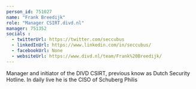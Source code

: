 ```yaml
---
person_id: 751027
name: "Frank Breedijk"
role: "Manager CSIRT.divd.nl"
manager: 751352
socials :
  - twitterUrl: https://twitter.com/seccubus
  - linkedInUrl: https://www.linkedin.com/in/seccubus/
  - facebookUrl: None
  - websiteUrl: https://www.divd.nl/team/Frank%20Breedijk/
---
```

Manager and initiator of the DIVD CSIRT, previous know as Dutch Security Hotline. In daily live he is the CISO of Schuberg Philis


